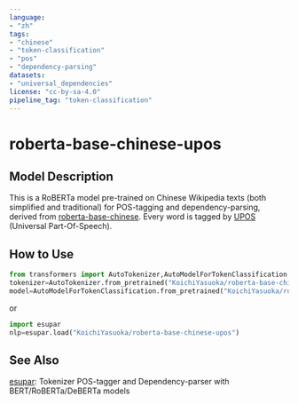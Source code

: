 ```yaml
---
language:
- "zh"
tags:
- "chinese"
- "token-classification"
- "pos"
- "dependency-parsing"
datasets:
- "universal_dependencies"
license: "cc-by-sa-4.0"
pipeline_tag: "token-classification"
---
```


# roberta-base-chinese-upos

## Model Description

This is a RoBERTa model pre-trained on Chinese Wikipedia texts (both simplified and traditional) for POS-tagging and dependency-parsing, derived from [roberta-base-chinese](https://huggingface.co/KoichiYasuoka/roberta-base-chinese). Every word is tagged by [UPOS](https://universaldependencies.org/u/pos/) (Universal Part-Of-Speech).

## How to Use

```py
from transformers import AutoTokenizer,AutoModelForTokenClassification
tokenizer=AutoTokenizer.from_pretrained("KoichiYasuoka/roberta-base-chinese-upos")
model=AutoModelForTokenClassification.from_pretrained("KoichiYasuoka/roberta-base-chinese-upos")
```

or

```py
import esupar
nlp=esupar.load("KoichiYasuoka/roberta-base-chinese-upos")
```

## See Also

[esupar](https://github.com/KoichiYasuoka/esupar): Tokenizer POS-tagger and Dependency-parser with BERT/RoBERTa/DeBERTa models

